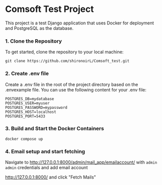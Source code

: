# Comsoft Test Project

This project is a test Django application that uses Docker for deployment and PostgreSQL as the database.



### 1. Clone the Repository

To get started, clone the repository to your local machine:

```git clone https://github.com/shironoirL/Comsoft_test.git```
### 2. Create .env file
Create a .env file in the root of the project directory based on the .envexample file. You can use the following content for your .env file:
```
POSTGRES_DB=mydatabase
POSTGRES_USER=myuser
POSTGRES_PASSWORD=mypassword
POSTGRES_HOST=localhost
POSTGRES_PORT=5433
```

### 3. Build and Start the Docker Containers
```docker compose up```

### 4. Email setup and start fetching

Navigate to <http://127.0.0.1:8000/admin/mail_app/emailaccount/> with ```admin admin``` credentials
and add email account

<http://127.0.0.1:8000/> and click "Fetch Mails"